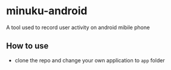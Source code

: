 # minuku-android
A tool used to record user activity on android mibile phone
## How to use
- clone the repo and change your own application to ```app``` folder
